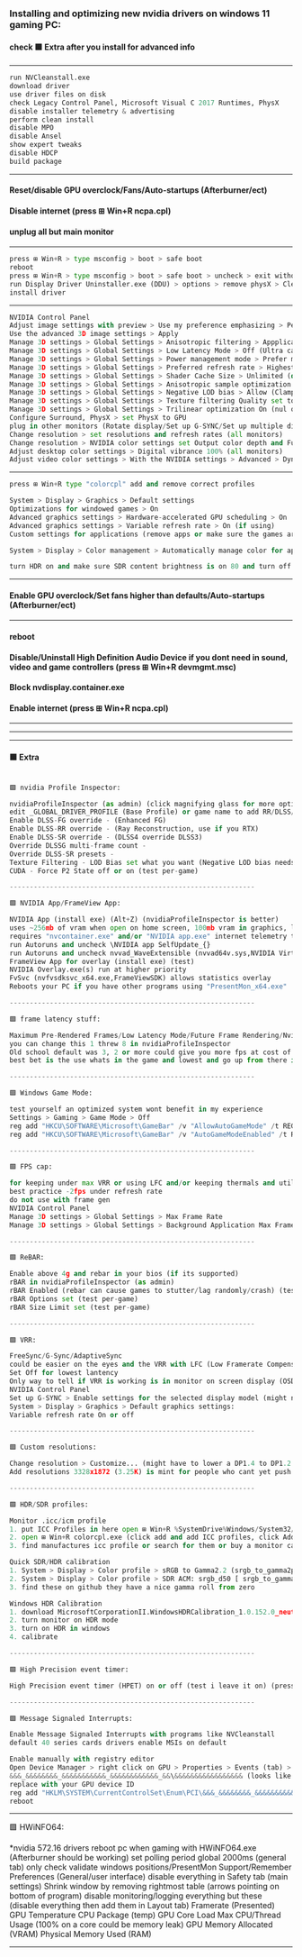 ### Installing and optimizing new nvidia drivers on windows 11 gaming PC:
#### check 🟩 Extra after you install for advanced info

---

```python
run NVCleanstall.exe
download driver
use driver files on disk
check Legacy Control Panel, Microsoft Visual C 2017 Runtimes, PhysX
disable installer telemetry & advertising
perform clean install
disable MPO
disable Ansel
show expert tweaks
disable HDCP
build package
```

---

#### Reset/disable GPU overclock/Fans/Auto-startups (Afterburner/ect)
#### Disable internet (press ⊞ Win+R ncpa.cpl)
#### unplug all but main monitor

---

```python
press ⊞ Win+R > type msconfig > boot > safe boot
reboot
press ⊞ Win+R > type msconfig > boot > safe boot > uncheck > exit without restarting*
run Display Driver Uninstaller.exe (DDU) > options > remove physX > Clean and restart
install driver
```

---

```python
NVIDIA Control Panel
Adjust image settings with preview > Use my preference emphasizing > Performance > Apply
Use the advanced 3D image settings > Apply
Manage 3D settings > Global Settings > Anisotropic filtering > Appplication-controlled or off/4x/8x/16x
Manage 3D settings > Global Settings > Low Latency Mode > Off (Ultra can cause lag/stutter on certain API, new API decide this for you usually)
Manage 3D settings > Global Settings > Power management mode > Prefer maximum performance
Manage 3D settings > Global Settings > Preferred refresh rate > Highest available
Manage 3D settings > Global Settings > Shader Cache Size > Unlimited (def is too low for lots of games will cause compile shader lag, stutters and slow compiling)
Manage 3D settings > Global Settings > Anisotropic sample optimization > On (nul on High quality)
Manage 3D settings > Global Settings > Negative LOD bias > Allow (Clamp if not scaling)
Manage 3D settings > Global Settings > Texture filtering Quality set to High performance (or High quality)
Manage 3D settings > Global Settings > Trilinear optimization On (nul on High quality)
Configure Surround, PhysX > set PhysX to GPU
plug in other monitors (Rotate display/Set up G-SYNC/Set up multiple displays if needed)
Change resolution > set resolutions and refresh rates (all monitors)
Change resolution > NVIDIA color settings set Output color depth and Full dynamic range (all monitors)
Adjust desktop color settings > Digital vibrance 100% (all monitors)
Adjust video color settings > With the NVIDIA settings > Advanced > Dynamic range Full 0-255 (all monitors)
```

---

```python
press ⊞ Win+R type "colorcpl" add and remove correct profiles

System > Display > Graphics > Default settings
Optimizations for windowed games > On
Advanced graphics settings > Hardware-accelerated GPU scheduling > On
Advanced graphics settings > Variable refresh rate > On (if using)
Custom settings for applications (remove apps or make sure the games are set to high performance)

System > Display > Color management > Automatically manage color for apps > off (24h2 broke color fix)

turn HDR on and make sure SDR content brightness is on 80 and turn off if not using
```

---

#### Enable GPU overclock/Set fans higher than defaults/Auto-startups (Afterburner/ect)

---

#### reboot
#### Disable/Uninstall High Definition Audio Device if you dont need in sound, video and game controllers (press ⊞ Win+R devmgmt.msc)
#### Block nvdisplay.container.exe
#### Enable internet (press ⊞ Win+R ncpa.cpl)

---
---
---

#### 🟩 Extra

```python

🟩 nvidia Profile Inspector:

nvidiaProfileInspector (as admin) (click magnifying glass for more options)
edit _GLOBAL_DRIVER_PROFILE (Base Profile) or game name to add RR/DLSS/ect
Enable DLSS-FG override - (Enhanced FG)
Enable DLSS-RR override - (Ray Reconstruction, use if you RTX)
Enable DLSS-SR override - (DLSS4 override DLSS3)
Override DLSSG multi-frame count -
Override DLSS-SR presets - 
Texture Filtering - LOD Bias set what you want (Negative LOD bias needs to be set to Allow) (for testing)
CUDA - Force P2 State off or on (test per-game)

-------------------------------------------------------------

🟩 NVIDIA App/FrameView App:

NVIDIA App (install exe) (Alt+Z) (nvidiaProfileInspector is better)
uses ~256mb of vram when open on home screen, 100mb vram in graphics, little more ram few more exes
requires "nvcontainer.exe" and/or "NVIDIA app.exe" internet telemetry to work, then you can block it (restart app for it to work)
run Autoruns and uncheck \NVIDIA app SelfUpdate_{}
run Autoruns and uncheck nvvad_WaveExtensible (nvvad64v.sys,NVIDIA Virtual Audio Device)
FrameView App for overlay (install exe) (test)
NVIDIA Overlay.exe(s) run at higher priority
FvSvc (nvfvsdksvc_x64.exe,FrameViewSDK) allows statistics overlay
Reboots your PC if you have other programs using "PresentMon_x64.exe"

-------------------------------------------------------------

🟩 frame latency stuff:

Maximum Pre-Rendered Frames/Low Latency Mode/Future Frame Rendering/Nvidia Reflex On+Boost(Prefer maximum performance)/AMD Anti-Lag/ULLM
you can change this 1 threw 8 in nvidiaProfileInspector
Old school default was 3, 2 or more could give you more fps at cost of latency
best bet is the use whats in the game and lowest and go up from there if its stuttering/laggy because some settings/modes conflict

-------------------------------------------------------------

🟩 Windows Game Mode:

test yourself an optimized system wont benefit in my experience
Settings > Gaming > Game Mode > Off
reg add "HKCU\SOFTWARE\Microsoft\GameBar" /v "AllowAutoGameMode" /t REG_DWORD /d 0 /f
reg add "HKCU\SOFTWARE\Microsoft\GameBar" /v "AutoGameModeEnabled" /t REG_DWORD /d 0 /f

-------------------------------------------------------------

🟩 FPS cap:

for keeping under max VRR or using LFC and/or keeping thermals and utilization down
best practice -2fps under refresh rate
do not use with frame gen
NVIDIA Control Panel
Manage 3D settings > Global Settings > Max Frame Rate
Manage 3D settings > Global Settings > Background Application Max Frame Rate

-------------------------------------------------------------

🟩 ReBAR:

Enable above 4g and rebar in your bios (if its supported)
rBAR in nvidiaProfileInspector (as admin)
rBAR Enabled (rebar can cause games to stutter/lag randomly/crash) (test per-game)
rBAR Options set (test per-game)
rBAR Size Limit set (test per-game)

-------------------------------------------------------------

🟩 VRR:

FreeSync/G-Sync/AdaptiveSync
could be easier on the eyes and the VRR with LFC (Low Framerate Compensation) could make games feel smoother
Set Off for lowest lantency
Only way to tell if VRR is working is in monitor on screen display (OSD) some games might need to be changed to fullscreen and/or boarderless back and forth for VRR to actually work
NVIDIA Control Panel
Set up G-SYNC > Enable settings for the selected display model (might need turn monitor on/off) (or turn off and disable in monitor OSD)
System > Display > Graphics > Default graphics settings:
Variable refresh rate On or off

-------------------------------------------------------------

🟩 Custom resolutions:

Change resolution > Customize... (might have to lower a DP1.4 to DP1.2 and/or turn off DSC(Display Stream Compression) to get the button to work)
Add resolutions 3328x1872 (3.25K) is mint for people who cant yet push 4k

-------------------------------------------------------------

🟩 HDR/SDR profiles:

Monitor .icc/icm profile
1. put ICC Profiles in here open ⊞ Win+R %SystemDrive%Windows/System32/spool/drivers/color
2. open ⊞ Win+R colorcpl.exe (click add and add ICC profiles, click Add as HDR Profile for hdr icc profiles)
3. find manufactures icc profile or search for them or buy a monitor calibration tool (or use phone) (remember calibration is subjective)

Quick SDR/HDR calibration
1. System > Display > Color profile > sRGB to Gamma2.2 (srgb_to_gamma2p2_sdr.icm) (SDR)
2. System > Display > Color profile > SDR ACM: srgb_d50 [ srgb_to_gamma2p2.cal ] (srgb_to_gamma2p2_400_mhc2.icm) (HDR)
3. find these on github they have a nice gamma roll from zero

Windows HDR Calibration
1. download MicrosoftCorporationII.WindowsHDRCalibration_1.0.152.0_neutral_~_8wekyb3d8bbwe.Msixbundle (or newer)
2. turn monitor on HDR mode
3. turn on HDR in windows
4. calibrate

-------------------------------------------------------------

🟩 High Precision event timer:

High Precision event timer (HPET) on or off (test i leave it on) (press ⊞ Win+R devmgmt.msc)

-------------------------------------------------------------

🟩 Message Signaled Interrupts:

Enable Message Signaled Interrupts with programs like NVCleanstall
default 40 series cards drivers enable MSIs on default

Enable manually with registry editor
Open Device Manager > right click on GPU > Properties > Events (tab) > Device id
&&&_&&&&&&&&_&&&&&&&&&&&_&&&&&&&&&&&&_&&\&&&&&&&&&&&&&&&&& (looks like this)
replace with your GPU device ID
reg add "HKLM\SYSTEM\CurrentControlSet\Enum\PCI\&&&_&&&&&&&&_&&&&&&&&&&&_&&&&&&&&&&&&_&&\&&&&&&&&&&&&&&&&&\Device Parameters\Interrupt Management\MessageSignaledInterruptProperties" /v "MSISupported" /t REG_DWORD /d 1 /f
reboot
```

-------------------------------------------------------------

🟩 HWiNFO64:

*nvidia 572.16 drivers reboot pc when gaming with HWiNFO64.exe (Afterburner should be working)
set polling period global 2000ms (general tab)
only check validate windows positions/PresentMon Support/Remember Preferences (General/user interface)
disable everything in Safety tab (main settings)
Shrink window by removing rightmost table (arrows pointing on bottom of program)
disable monitoring/logging everything but these (disable everything then add them in Layout tab)
Framerate (Presented)
GPU Temperature
CPU Package (temp)
GPU Core Load
Max CPU/Thread Usage (100% on a core could be memory leak)
GPU Memory Allocated (VRAM)
Physical Memory Used (RAM)

---
